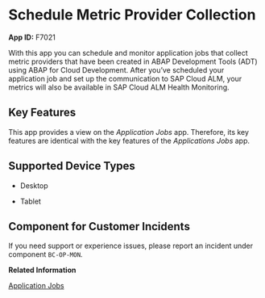 <!-- loiobbcc7f74a7ce419984d5c9a8b76c7d5f -->

# Schedule Metric Provider Collection

**App ID:** F7021



With this app you can schedule and monitor application jobs that collect metric providers that have been created in ABAP Development Tools \(ADT\) using ABAP for Cloud Development. After you’ve scheduled your application job and set up the communication to SAP Cloud ALM, your metrics will also be available in SAP Cloud ALM Health Monitoring.



<a name="loiobbcc7f74a7ce419984d5c9a8b76c7d5f__section_md5_1b2_hvb"/>

## Key Features

This app provides a view on the *Application Jobs* app. Therefore, its key features are identical with the key features of the *Applications Jobs* app.



<a name="loiobbcc7f74a7ce419984d5c9a8b76c7d5f__supported_devices"/>

## Supported Device Types

-   Desktop

-   Tablet




<a name="loiobbcc7f74a7ce419984d5c9a8b76c7d5f__customer_component"/>

## Component for Customer Incidents

If you need support or experience issues, please report an incident under component `BC-OP-MON`.

**Related Information**  


[Application Jobs](application-jobs-37e7a01.md)

